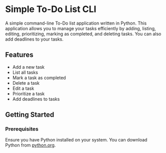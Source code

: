 # Simple To-Do List CLI

A simple command-line To-Do list application written in Python. This application allows you to manage your tasks efficiently by adding, listing, editing, prioritizing, marking as completed, and deleting tasks. You can also add deadlines to your tasks.

## Features

- Add a new task
- List all tasks
- Mark a task as completed
- Delete a task
- Edit a task
- Prioritize a task
- Add deadlines to tasks

## Getting Started

### Prerequisites

Ensure you have Python installed on your system. You can download Python from [python.org](https://www.python.org/).

